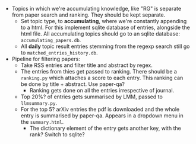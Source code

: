 - Topics in which we're accumulating knowledge, like "RG" is separate from paper search and ranking. They should be kept separate. 
	- Set topic type, to **accumulating**, where we're constantly appending to a html. For this implement sqlite database of entries, alongside the html file. All accumulating topics should go to an sqlite database: `accumulating_papers.db`.
	- All **daily** topic result entries stemming from the regexp search still go to `matched_entries_history.db`.
- Pipeline for filtering papers:
	- Take RSS entries and filter title and abstract by regex.
	- The entries from thies get passed to ranking. There should be a `ranking.py` which attaches a score to each entry. This ranking can be done by title + abstract. Use paper-qa? 
		- Ranking gets done on all the entries irrespective of journal.
	- Top 20%? of entries gets summarised by LMM, passed to `llmsummary.py`.
	- For the top 5? arXiv entries the pdf is downloaded and the whole entry is summarised by paper-qa. Appears in a dropdown menu in the `summary.html`.
		- The dictionary element of the entry gets another key, with the rank? Switch to sqlite?